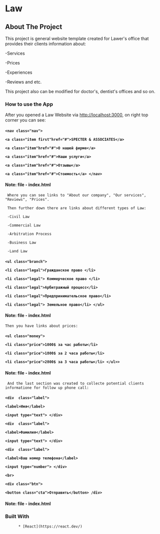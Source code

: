 <!-- NAME OF THE PROJECT -->
# Law

<!-- ABOUT THE PROJECT -->
 ## About The Project
 This project is general website template created for Lawer's office that provides their clients information about:
 
 -Services
 
 -Prices
 
 -Experiences
 
 -Reviews and etc.

 This project also can be modified for doctor's, dentist's offices and so on.

 ### How to use the App

 After you opened a Law Website via [http://localhost:3000](http://localhost:3000), on right top corner you can see:
   ####
   **```
        <nav class="nav">
       ```**
       
   **```
       <a class="item first"href="#">SPECTER & ASSOCIATES</a>
       ```**

   **```
        <a class="item"href="#">О нашей фирме</a>
        ```** 

   **```
        <a class="item"href="#">Наши услуги</a>
        ```** 

   **```
        <a class="item"href="#">Отзывы</a>
        ```** 

   **```
        <a class="item"href="#">Стоимость</a>
        </nav>  
    ```**
   #### **Note: file - index.html**

     Where you can see links to "About our company", "Our services", "Reviews", "Prices".

     Then further down there are links about different types of Law:
     
     -Civil Law
     
     -Commercial Law
     
     -Arbitration Process
     
     -Business Law
     
     -Land Law 
     
   ####
   **```
      <ul class="branch">
      ```**

   **```
      <li class="legal">Гражданское право </li>
    ```**

   **```
      <li class="legal"> Коммерческое право </li>
      ```**

   **```
      <li class="legal">Арбитражный процесc</li>
      ```**

   **```
      <li class="legal">Предпринимательское право</li>
      ```**

   **```
      <li class="legal"> Земельное право</li>
      </ul>
      ```**
   #### **Note: file - index.html**

    Then you have links about prices:
   ####
   **```
        <ul class="money">
        ```**

   **```
        <li class="price">1000$ за час работы</li>
        ```**

   **```
        <li class="price">1800$ за 2 часа работы</li>
        ```**
        
   **```
        <li class="price">2800$ за 3 часа работы</li>
        </ul>>
      ```**
      
   #### **Note: file - index.html**

     And the last section was created to collecte potential clients informatione for follow up phone call:
     
   ####
   **```
        <div  class="label">
         ```**

   **```
      <label>Имя</label>
      ```**

   **```
      <input type="text">
      </div>
      ```**

  **```
       <div  class="label">
       ```**

   **```
       <label>Фамилия</label>
       ```**

   **```
       <input type="text">
       </div>
       ```**

   **```
       <div  class="label">
       ```**

   **```
       <label>Ваш номер телефона</label>
       ```**

   **```
       <input type="number">
       </div>
       ```**

   **```
       <br>
        ```**

   **```
        <div class="btn">
        ```**
        
   **```
        <button class="cta">Отправить</button>
        /div>
        ```**
        
   #### **Note: file - index.html**

   ### Built With

          * [React](https://react.dev/)
